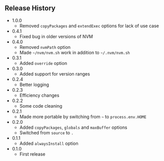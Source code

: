 ## Release History
- 1.0.0 
    - Removed `copyPackages` and `extendExec` options for lack of use case
- 0.4.1 
    - Fixed bug in older versions of NVM
- 0.4.0 
    - Removed `nvmPath` option
    - Made `~/nvm/nvm.sh` work in addition to `~/.nvm/nvm.sh`
- 0.3.1 
    - Added `override` option
- 0.3.0 
    - Added support for version ranges
- 0.2.4
    - Better logging
- 0.2.3 
    - Efficiency changes
- 0.2.2
    - Some code cleaning
- 0.2.1
    - Made more portable by switching from `~` to `process.env.HOME`
- 0.2.0
    - Added `copyPackages`, `globals` and `maxBuffer` options
    - Switched from `source` to `.`
- 0.1.1
    - Added `alwaysInstall` option
- 0.1.0
    - First release
